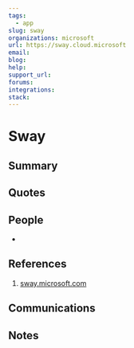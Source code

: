 ```yaml
---
tags:
  - app
slug: sway
organizations: microsoft
url: https://sway.cloud.microsoft
email: 
blog: 
help: 
support_url: 
forums: 
integrations: 
stack:
---
```


# Sway

## Summary

## Quotes

> 

## People

-  

## References

1. [sway.microsoft.com](https://sway.cloud.microsoft)

## Communications


## Notes






